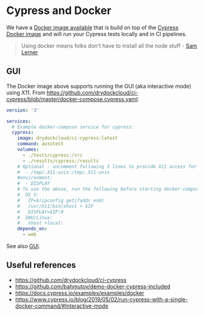 # Cypress and Docker

We have a [Docker image available](https://github.com/drydockcloud/ci-cypress) that is build on top of the [Cypress Docker image](https://github.com/cypress-io/cypress-docker-images) and will run your Cypress tests locally and in CI pipelines.

> Using docker means folks don't have to install all the node stuff - [Sam Lerner](https://github.com/synterra)

## GUI

The Docker image above supports running the GUI (aka interactive mode) using X11. From https://github.com/drydockcloud/ci-cypress/blob/master/docker-compose.cypress.yaml:

```yaml
version: '3'

services:
  # Example docker-compose service for cypress:
  cypress:
    image: drydockcloud/ci-cypress:latest
    command: autotest
    volumes:
      - ./tests/cypress:/src
      - ./results/cypress:/results
    # Optional - uncomment following 3 lines to provide X11 access for interative use:
    #  - /tmp/.X11-unix:/tmp/.X11-unix
    #environment:
    #  - DISPLAY
    # To use the above, run the following before starting docker-compose:
    #  OS X:
    #   IP=$(ipconfig getifaddr en0)
    #   /usr/X11/bin/xhost + $IP
    #   DISPLAY=$IP:0
    #  GNU/Linux:
    #   xhost +local:
    depends_on:
      - web
```

See also [GUI](GUI.md).

## Useful references

- https://github.com/drydockcloud/ci-cypress
- https://github.com/bahmutov/demo-docker-cypress-included
- https://docs.cypress.io/examples/examples/docker
- https://www.cypress.io/blog/2019/05/02/run-cypress-with-a-single-docker-command/#Interactive-mode
